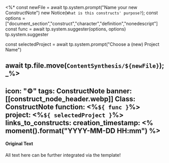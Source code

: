 <%*
const newFile = await tp.system.prompt("Name your new ConstructNote")
new Notice(`What is this constructs' purpose?`);
const options = ["document_section","construct","character","definition","nonedescript"]
const func = await tp.system.suggester(options, options)
tp.system.suggester

const selectedProject = await tp.system.prompt("Choose a (new) Project Name")

await tp.file.move(`ContentSynthesis/${newFile}`);
_%>
---
icon: "⚙️"
tags: ConstructNote
banner: [[construct_node_header.webp]]
Class: ConstructNote
function: <%`${ func }`%>
project: <%`${ selectedProject }`%>
links_to_constructs: 
creation_timestamp: <% moment().format("YYYY-MM-DD HH:mm") %>
---

#### Original Text

All text here can be further integrated via the template!